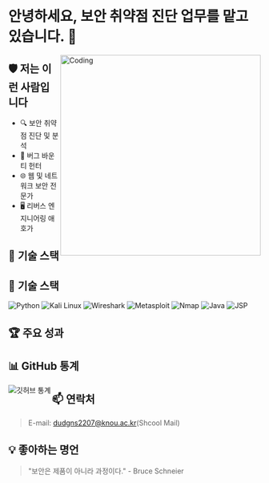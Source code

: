 # 안녕하세요, 보안 취약점 진단 업무를 맡고 있습니다. 👋

<img align="right" alt="Coding" width="400" src="https://media.giphy.com/media/YQitE4YNQNahy/giphy.gif">

## 🛡️ 저는 이런 사람입니다

- 🔍 보안 취약점 진단 및 분석
- 🐛 버그 바운티 헌터
- 🌐 웹 및 네트워크 보안 전문가
- 🖥️ 리버스 엔지니어링 애호가


## 🔧 기술 스택

## 🔧 기술 스택

![Python](https://img.shields.io/badge/-Python-black?style=flat-square&logo=Python)
![Kali Linux](https://img.shields.io/badge/-Kali%20Linux-557C94?style=flat-square&logo=kali-linux)
![Wireshark](https://img.shields.io/badge/-Wireshark-1679A7?style=flat-square&logo=wireshark)
![Metasploit](https://img.shields.io/badge/-Metasploit-A90533?style=flat-square&logo=metasploit)
![Nmap](https://img.shields.io/badge/-Nmap-0E83CD?style=flat-square&logo=nmap)
![Java](https://img.shields.io/badge/-Java-007396?style=flat-square&logo=java)
![JSP](https://img.shields.io/badge/-JSP-007396?style=flat-square&logo=java)


## 🏆 주요 성과



## 📊 GitHub 통계

<img align="left" src="https://github-readme-stats.vercel.app/api?username=YourGitHubUsername&show_icons=true&theme=radical" alt="깃허브 통계" />

## 📫 연락처

> E-mail: dudgns2207@knou.ac.kr(Shcool Mail)

## 💡 좋아하는 명언

> "보안은 제품이 아니라 과정이다." - Bruce Schneier

